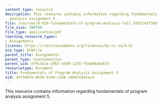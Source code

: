 ```yaml
---
content_type: resource
description: This resource contains information regarding fundamentals of program
  analysis assignment 5.
file: /courses/6-820-fundamentals-of-program-analysis-fall-2015/4373dbfe9e5b4c64c556c9b67e562acd_MIT6_820F15_ps5.pdf
file_size: 200789
file_type: application/pdf
learning_resource_types:
- Assignments
license: https://creativecommons.org/licenses/by-nc-sa/4.0/
ocw_type: OCWFile
parent_title: Assignments
parent_type: CourseSection
parent_uid: e79c3a1e-29b7-e590-133b-f5e8d9a5eb74
resourcetype: Document
title: Fundamentals of Program Analysis Assignment 5
uid: 4373dbfe-9e5b-4c64-c556-c9b67e562acd
---
```

This resource contains information regarding fundamentals of program analysis assignment 5.